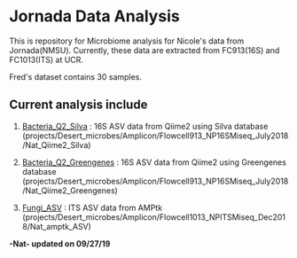 # Jornada Data Analysis

This is repository for Microbiome analysis for Nicole's data from Jornada(NMSU). 
Currently, these data are extracted from FC913(16S) and FC1013(ITS) at UCR.

Fred's dataset contains 30 samples.

## Current analysis include

1. [Bacteria_Q2_Silva](Bacteria_Q2_Silva/) : 16S ASV data from Qiime2 using Silva database (projects/Desert_microbes/Amplicon/Flowcell913_NP16SMiseq_July2018/Nat_Qiime2_Silva)

2. [Bacteria_Q2_Greengenes](Bacteria_Q2_Greengenes/) : 16S ASV data from Qiime2 using Greengenes database (projects/Desert_microbes/Amplicon/Flowcell913_NP16SMiseq_July2018/Nat_Qiime2_Greengenes)

3. [Fungi_ASV](Fungi_ASV/) : ITS ASV data from AMPtk (projects/Desert_microbes/Amplicon/Flowcell1013_NPITSMiseq_Dec2018/Nat_amptk_ASV)

**-Nat- updated on 09/27/19**
